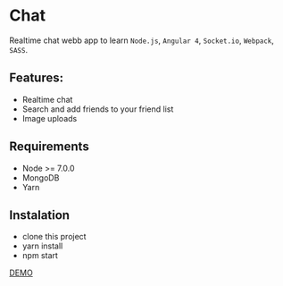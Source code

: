 # Chat  

Realtime chat webb app to learn `Node.js`, `Angular 4`, `Socket.io`, `Webpack`, `SASS`.

## Features: 

- Realtime chat
- Search and add friends to your friend list
- Image uploads

## Requirements

- Node >= 7.0.0
- MongoDB
- Yarn

## Instalation

- clone this project
- yarn install
- npm start 

[DEMO](https://chatwebb.herokuapp.com)
